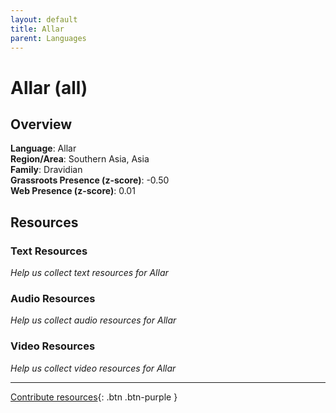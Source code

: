 ```yaml
---
layout: default
title: Allar
parent: Languages
---
```


# Allar (all)

## Overview

**Language**: Allar  
**Region/Area**: Southern Asia, Asia  
**Family**: Dravidian  
**Grassroots Presence (z-score)**: -0.50  
**Web Presence (z-score)**: 0.01  

## Resources

### Text Resources
*Help us collect text resources for Allar*

### Audio Resources
*Help us collect audio resources for Allar*

### Video Resources
*Help us collect video resources for Allar*

---

[Contribute resources](https://forms.office.com/e/1SfLJx3u1r){: .btn .btn-purple }
